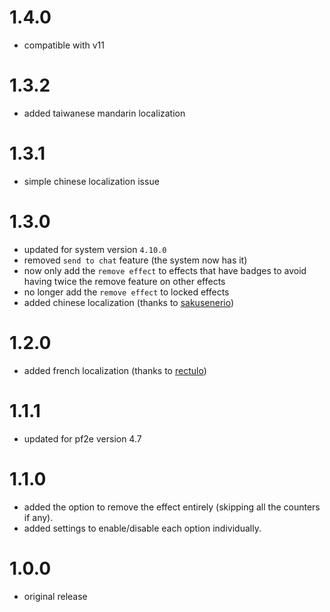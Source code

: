 # 1.4.0

-   compatible with v11

# 1.3.2

-   added taiwanese mandarin localization

# 1.3.1

-   simple chinese localization issue

# 1.3.0

-   updated for system version `4.10.0`
-   removed `send to chat` feature (the system now has it)
-   now only add the `remove effect` to effects that have badges to avoid having twice the remove feature on other effects
-   no longer add the `remove effect` to locked effects
-   added chinese localization (thanks to [sakusenerio](https://github.com/sakusenerio))

# 1.2.0

-   added french localization (thanks to [rectulo](https://github.com/rectulo))

# 1.1.1

-   updated for pf2e version 4.7

# 1.1.0

-   added the option to remove the effect entirely (skipping all the counters if any).
-   added settings to enable/disable each option individually.

# 1.0.0

-   original release
